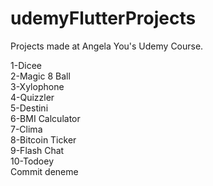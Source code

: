 # udemyFlutterProjects  

Projects made at Angela You's Udemy Course.

1-Dicee  
2-Magic 8 Ball  
3-Xylophone  
4-Quizzler  
5-Destini  
6-BMI Calculator  
7-Clima  
8-Bitcoin Ticker  
9-Flash Chat  
10-Todoey  
Commit deneme

